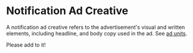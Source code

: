 # Notification Ad Creative

A notification ad creative refers to the advertisement's visual and written elements, including headline, and body copy used in the ad. See [ad units](../../units/README.md).

Please add to it!
